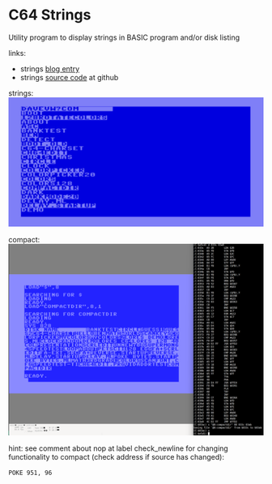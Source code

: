 # C64 Strings

Utility program to display strings in BASIC program and/or disk listing

links: 

* strings [blog entry](https://techwithdave.davevw.com/2024/06/strings-or-compact-directory-utility.html)
* strings [source code](https://github.com/davervw/strings) at github

strings:
![strings_dir](media/strings_dir.png)

compact:
![compact_dir](media/compact_dir.png)

hint: see comment about nop at label check_newline for changing functionality to compact (check address if source has changed):

    POKE 951, 96